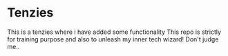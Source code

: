 # Tenzies

This is a tenzies where i have added some functionality
This repo is strictly for training purpose and also to unleash my inner tech wizard! Don't judge me..
